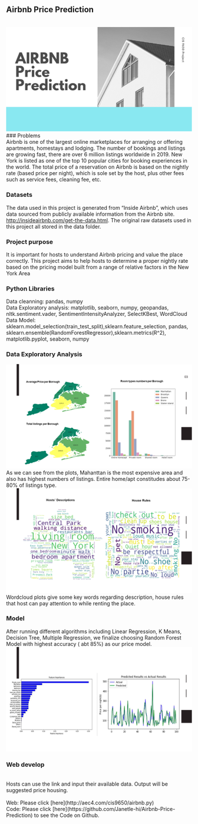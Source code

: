 ## Airbnb Price Prediction
<br>
<img src="images/Airbnb Slide.png"/>
### Problems
<br>
Airbnb is one of the largest online marketplaces for arranging or offering apartments, homestays 
and lodging. The number of bookings and listings are growing fast, there are over 6 million listings worldwide in 2019. 
New York is listed as one of the top 10 popular cities for booking experiences in the world. The total price of a reservation 
on Airbnb is based on the nightly rate (based price per night), which is sole set by the host, plus other fees such as service fees, 
cleaning fee, etc.

### Datasets
The data used in this project is generated from “Inside Airbnb”, which uses data sourced from publicly available information from the Airbnb site. http://insideairbnb.com/get-the-data.html. The original raw datasets used in this project all stored in the data folder.
### Project purpose
It is important for hosts to understand Airbnb pricing and value the place correctly. This project aims to help hosts to determine a proper nightly rate based on the pricing model built from a range of relative factors in the New York Area
### Python Libraries 
Data cleanning: pandas, numpy 
<br>
Data Exploratory analysis: matplotlib, seaborn, numpy, geopandas, nltk.sentiment.vader, SentimentIntensityAnalyzer, SelectKBest, WordCloud 
<br>
Data Model: sklearn.model_selection(train_test_split),sklearn.feature_selection, pandas, sklearn.ensemble(RandomForestRegressor),sklearn.metrics(R^2), matplotlib.pyplot, seaborn, numpy

### Data Exploratory Analysis

<img src="images/visual.png"/>
<br>
As we can see from the plots, Mahanttan is the most expensive area and also has highest numbers of listings. Entire home/apt constitudes about 75-80% of listings type. 
<img src="images/Presentation1.png"/>
<br>
Wordcloud plots give some key words regarding description, house rules that host can pay attention to while renting the place.

### Model

After running different algorithms including Linear Regression, K Means, Decision Tree, Multiple Regression, we finalize choosing Random Forest Model with highest accuracy ( abt 85%) as our price model.
<img src="images/model.png"/>

### Web develop
<br>
Hosts can use the link and input their available data. Output will be suggested price housing. 
<br><br>
Web: Please click [here](http://aec4.com/cis9650/airbnb.py) <br>
Code: Please click [here](https://github.com/Janetle-hi/Airbnb-Price-Prediction) to see the Code on Github.
